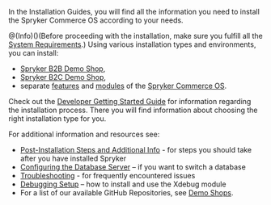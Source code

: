 In the Installation Guides, you will find all the information you need to install the Spryker Commerce OS according to your needs.

@(Info)()(Before proceeding with the installation, make sure you fulfill all the [System Requirements](https://documentation.spryker.com/v4/docs/system-requirements).)
Using various installation types and environments, you can install:

* [Spryker B2B Demo Shop](https://documentation.spryker.com/docs/demoshops#b2b-demo-shop),
* [Spryker B2C Demo Shop](https://documentation.spryker.com/docs/demoshops#b2c-demo-shop),
* separate [features](https://documentation.spryker.com/docs/features) and [modules](https://documentation.spryker.com/v20/docs) of the [Spryker Commerce OS](https://documentation.spryker.com/docs/demoshops#spryker-commerce-os--scos-).

 
Check out the [Developer Getting Started Guide](https://documentation.spryker.com/v4/docs/dev-getting-started) for information regarding the installation process. There you will find information about choosing the right installation type for you.

For additional information and resources see:

* [Post-Installation Steps and Additional Info](https://documentation.spryker.com/v4/docs/post-installation-steps-and-additional-info) - for steps you should take after you have installed Spryker
* [Configuring the Database Server](https://documentation.spryker.com/v4/docs/configure-database-server) – if you want to switch a database
* [Troubleshooting](https://documentation.spryker.com/v4/docs/troubleshooting) - for frequently encountered issues
* [Debugging Setup](https://documentation.spryker.com/v4/docs/debugging-setup) – how to install and use the Xdebug module
* For a list of our available GitHub Repositories, see [Demo Shops](https://documentation.spryker.com/v4/docs/demoshops).